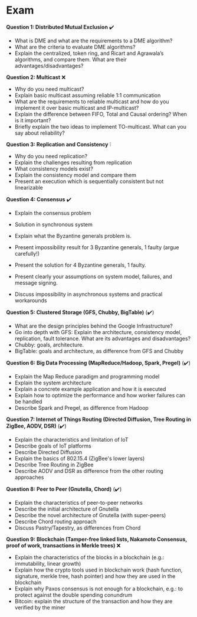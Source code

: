 # Exam

**Question 1: Distributed Mutual Exclusion** :heavy_check_mark:

* What is DME and what are the requirements to a DME algorithm?
* What are the criteria to evaluate DME algorithms?
* Explain the centralized, token ring, and Ricart and Agrawala’s algorithms, and compare them. What are their advantages/disadvantages?



**Question 2: Multicast** :x:

* Why do you need multicast?
* Explain basic multicast assuming reliable 1:1 communication
* What are the requirements to reliable multicast and how do you implement it over basic multicast and IP-multicast?
* Explain the difference between FIFO, Total and Causal ordering? When is it important?
* Briefly explain the two ideas to implement TO-multicast. What can you say about reliability?



**Question 3: Replication and Consistency**​ :grey_exclamation:

* Why do you need replication?
* Explain the challenges resulting from replication
* What consistency models exist?
* Explain the consistency model and compare them
* Present an execution which is sequentially consistent but not linearizable



**Question 4: Consensus** :heavy_check_mark:

* Explain the consensus problem
* Solution in synchronous system

* Explain what the Byzantine generals problem is.
* Present impossibility result for 3 Byzantine generals, 1 faulty (argue carefully!)
* Present the solution for 4 Byzantine generals, 1 faulty.
* Present clearly your assumptions on system model, failures, and message signing. 
* Discuss impossibility in asynchronous systems and practical workarounds



**Question 5: Clustered Storage (GFS, Chubby, BigTable)** (:heavy_check_mark:)

* What are the design principles behind the Google Infrastructure?
* Go into depth with GFS: Explain the architecture, consistency model, replication, fault tolerance. What are its advantages and disadvantages?
* Chubby: goals, architecture.
* BigTable: goals and architecture, as difference from GFS and Chubby



**Question 6: Big Data Processing (MapReduce/Hadoop, Spark, Pregel)** ​(:heavy_check_mark:)​

* Explain the Map Reduce paradigm and programming model
* Explain the system architecture
* Explain a concrete example application and how it is executed
* Explain how to optimize the performance and how worker failures can be handled
* Describe Spark and Pregel, as difference from Hadoop



**Question 7: Internet of Things Routing (Directed Diffusion, Tree Routing in ZigBee, AODV, DSR)**  ​(:heavy_check_mark:)​

* Explain the characteristics and limitation of IoT
* Describe goals of IoT platforms
* Describe Directed Diffusion
* Explain the basics of 802.15.4 (ZigBee's lower layers)
* Describe Tree Routing in ZigBee
* Describe AODV and DSR as difference from the other routing approaches



**Question 8: Peer to Peer (Gnutella, Chord)** ​(:heavy_check_mark:)

* Explain the characteristics of peer-to-peer networks
* Describe the initial architecture of Gnutella
* Describe the novel architecture of Gnutella (with super-peers)
* Describe Chord routing approach
* Discuss Pastry/Tapestry, as differences from Chord



**Question 9: Blockchain (Tamper-free linked lists, Nakamoto Consensus, proof of work, transactions in Merkle trees)** :x:

* Explain the characteristics of the blocks in a blockchain (e.g.: immutability, linear growth)
* Explain how the crypto tools used in blockchain work (hash function, signature, merkle tree, hash pointer) and how they are used in the blockchain
* Explain why Paxos consensus is not enough for a blockchain, e.g.: to protect against the double spending conundrum
* Bitcoin: explain the structure of the transaction and how they are verified by the miner